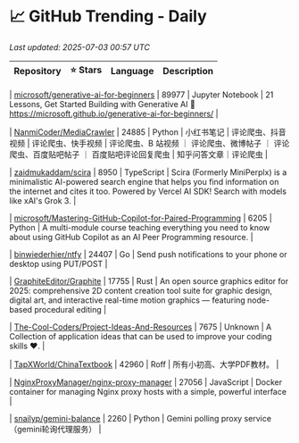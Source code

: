 # 📈 GitHub Trending - Daily

_Last updated: 2025-07-03 00:57 UTC_

| Repository | ⭐ Stars | Language | Description |
|------------|--------:|----------|-------------|

| [microsoft/generative-ai-for-beginners](https://github.com/microsoft/generative-ai-for-beginners) | 89977 | Jupyter Notebook | 21 Lessons, Get Started Building with Generative AI 🔗 https://microsoft.github.io/generative-ai-for-beginners/ |

| [NanmiCoder/MediaCrawler](https://github.com/NanmiCoder/MediaCrawler) | 24885 | Python | 小红书笔记 | 评论爬虫、抖音视频 | 评论爬虫、快手视频 | 评论爬虫、B 站视频 ｜ 评论爬虫、微博帖子 ｜ 评论爬虫、百度贴吧帖子 ｜ 百度贴吧评论回复爬虫 | 知乎问答文章｜评论爬虫 |

| [zaidmukaddam/scira](https://github.com/zaidmukaddam/scira) | 8950 | TypeScript | Scira (Formerly MiniPerplx) is a minimalistic AI-powered search engine that helps you find information on the internet and cites it too. Powered by Vercel AI SDK! Search with models like xAI's Grok 3. |

| [microsoft/Mastering-GitHub-Copilot-for-Paired-Programming](https://github.com/microsoft/Mastering-GitHub-Copilot-for-Paired-Programming) | 6205 | Python | A multi-module course teaching everything you need to know about using GitHub Copilot as an AI Peer Programming resource. |

| [binwiederhier/ntfy](https://github.com/binwiederhier/ntfy) | 24407 | Go | Send push notifications to your phone or desktop using PUT/POST |

| [GraphiteEditor/Graphite](https://github.com/GraphiteEditor/Graphite) | 17755 | Rust | An open source graphics editor for 2025: comprehensive 2D content creation tool suite for graphic design, digital art, and interactive real-time motion graphics — featuring node-based procedural editing |

| [The-Cool-Coders/Project-Ideas-And-Resources](https://github.com/The-Cool-Coders/Project-Ideas-And-Resources) | 7675 | Unknown | A Collection of application ideas that can be used to improve your coding skills ❤. |

| [TapXWorld/ChinaTextbook](https://github.com/TapXWorld/ChinaTextbook) | 42960 | Roff | 所有小初高、大学PDF教材。 |

| [NginxProxyManager/nginx-proxy-manager](https://github.com/NginxProxyManager/nginx-proxy-manager) | 27056 | JavaScript | Docker container for managing Nginx proxy hosts with a simple, powerful interface |

| [snailyp/gemini-balance](https://github.com/snailyp/gemini-balance) | 2260 | Python | Gemini polling proxy service （gemini轮询代理服务） |
